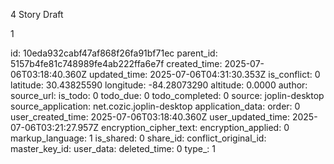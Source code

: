4 Story Draft

1

id: 10eda932cabf47af868f26fa91bf71ec
parent_id: 5157b4fe81c748989fe4ab222ffa6e7f
created_time: 2025-07-06T03:18:40.360Z
updated_time: 2025-07-06T04:31:30.353Z
is_conflict: 0
latitude: 30.43825590
longitude: -84.28073290
altitude: 0.0000
author: 
source_url: 
is_todo: 0
todo_due: 0
todo_completed: 0
source: joplin-desktop
source_application: net.cozic.joplin-desktop
application_data: 
order: 0
user_created_time: 2025-07-06T03:18:40.360Z
user_updated_time: 2025-07-06T03:21:27.957Z
encryption_cipher_text: 
encryption_applied: 0
markup_language: 1
is_shared: 0
share_id: 
conflict_original_id: 
master_key_id: 
user_data: 
deleted_time: 0
type_: 1